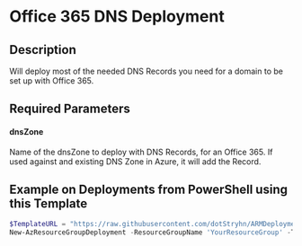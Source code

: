# Office 365 DNS Deployment

## Description

Will deploy most of the needed DNS Records you need for a domain to be set up with Office 365.

## Required Parameters

#### dnsZone

Name of the dnsZone to deploy with DNS Records, for an Office 365. If used against and existing DNS Zone in Azure, it will add the Record.

## Example on Deployments from PowerShell using this Template

```powershell
$TemplateURL = "https://raw.githubusercontent.com/dotStryhn/ARMDeployments/master/Office365.DNS.Deployment/Office365.DNS.Deployment.json"
New-AzResourceGroupDeployment -ResourceGroupName 'YourResourceGroup' -TemplateUri $TemplateURL -dnsZone 'yourdomain.com'
```